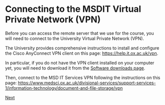 # Connecting to the MSDIT Virtual Private Network (VPN)

Before you can access the remote server that we use for the course,
you will need to connect to the University Virtual Private Network (VPN).

The University provides comprehensive instructions to install and configure
the Cisco AnyConnect VPN client on this page:
<https://help.it.ox.ac.uk/vpn>.

In particular, if you do not have the VPN client installed on your computer yet,
you will need to download it from the [Software downloads page](https://register.it.ox.ac.uk/self/software).

Then, connect to the MSD IT Services VPN following the instructions on this page:
<https://www.medsci.ox.ac.uk/divisional-services/support-services-1/information-technology/document-and-file-storage/vpn>

[Next](ssh_ccb.md)
